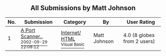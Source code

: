 ﻿<div align="center">

## All Submissions by Matt Johnson

</div>

No.  | Submission | Category | By   | User Rating
---- | ---------- | -------- | ---- | -----------
1 | [A Port Scanner\.\.<br /><sup>2002-09-29 22:08:12</sup>](https://github.com/Planet-Source-Code/matt-johnson-a-port-scanner__1-39376) | [Internet/ HTML<br /><sup>Visual Basic</sup>](../ByCategory/internet-html__1-34.md) | Matt Johnson | 4.0 (8 globes from 2 users)
